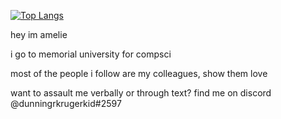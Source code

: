 [![Top Langs](https://github-readme-stats-git-masterrstaa-rickstaa.vercel.app/api/top-langs/?username=anuraghazra)](https://github.com/anuraghazra/github-readme-stats)

hey im amelie

i go to memorial university for compsci

most of the people i follow are my colleagues, show them love

want to assault me verbally or through text? find me on discord @dunningrkrugerkid#2597
